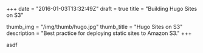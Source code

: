 +++
date = "2016-01-03T13:32:49Z"
draft = true
title = "Building Hugo Sites on S3"

thumb_img = "/img/thumb/hugo.jpg"
thumb_title = "Hugo Sites on S3"
description = "Best practice for deploying static sites to Amazon S3."
+++

asdf
